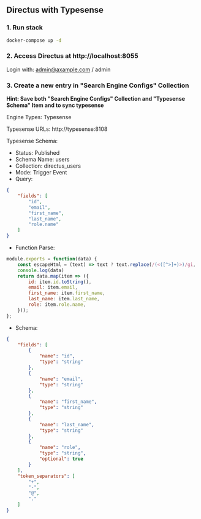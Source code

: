 ## Directus with Typesense

### 1. Run stack
``` bash
docker-compose up -d
```

### 2. Access Directus at http://localhost:8055
Login with: admin@axample.com / admin

### 3. Create a new entry in "Search Engine Configs" Collection
**Hint: Save both "Search Engine Configs" Collection and "Typesense Schema" Item and to sync typesense**

Engine Types: Typesense

Typesense URLs: http://typesense:8108

Typesense Schema:
- Status: Published
- Schema Name: users
- Collection: directus_users
- Mode: Trigger Event
- Query:
``` json
{
    "fields": [
        "id",
        "email",
        "first_name",
        "last_name",
        "role.name"
    ]
}
```
- Function Parse:
``` javascript
module.exports = function(data) {
    const escapeHtml = (text) => text ? text.replace(/(<([^>]+)>)/gi, '') : text;
	console.log(data)
    return data.map(item => ({
        id: item.id.toString(),
        email: item.email,
        first_name: item.first_name,
        last_name: item.last_name,
        role: item.role.name,
    }));
};
```
- Schema:
``` json
{
    "fields": [
        {
            "name": "id",
            "type": "string"
        },
        {
            "name": "email",
            "type": "string"
        },
        {
            "name": "first_name",
            "type": "string"
        },
        {
            "name": "last_name",
            "type": "string"
        },
        {
            "name": "role",
            "type": "string",
            "optional": true
        }
    ],
    "token_separators": [
        "+",
        "-",
        "@",
        "."
    ]
}
```